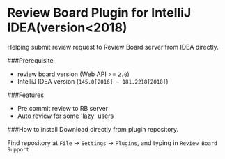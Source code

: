 # Review Board Plugin for IntelliJ IDEA(version<2018) 
Helping submit review request to Review Board server from IDEA directly.

###Prerequisite

* review board version (Web API >= `2.0`)
* IntelliJ IDEA version (`145.0[2016] ~ 181.2218[2018]`)

###Features
* Pre commit review to RB server
* Auto review for some 'lazy' users

###How to install
Download directly from plugin repository.

Find repository at `File` -> `Settings` -> `Plugins`, and typing in `Review Board Support`